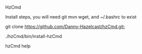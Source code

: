 HzCmd

Install steps, you will need git mvn wget, and ~/.bashrc to exist 

git clone https://github.com/Danny-Hazelcast/hzCmd.git;

./hzCmd/bin/install-hzCmd

hzCmd help
